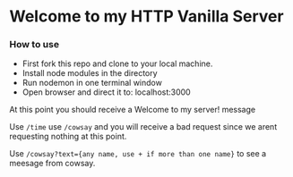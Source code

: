 # Welcome to my HTTP Vanilla Server

### How to use
- First fork this repo and clone to your local machine.
- Install node modules in the directory
- Run nodemon in one terminal window
- Open browser and direct it to: localhost:3000

At this point you should receive a Welcome to my server! message

Use ```/time```
use ```/cowsay``` and you will receive a bad request since we arent requesting nothing at this point.

Use ```/cowsay?text={any name, use + if more than one name}``` to see a meesage from cowsay. 

